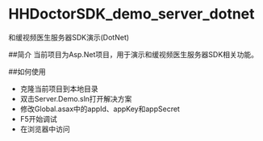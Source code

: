 # HHDoctorSDK_demo_server_dotnet
和缓视频医生服务器SDK演示(DotNet)

##简介
当前项目为Asp.Net项目，用于演示和缓视频医生服务器SDK相关功能。

##如何使用
* 克隆当前项目到本地目录
* 双击Server.Demo.sln打开解决方案
* 修改Global.asax中的appId、appKey和appSecret
* F5开始调试
* 在浏览器中访问
